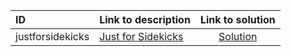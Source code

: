 | ID | Link to description | Link to solution |
|:---|:---|:---:|
| justforsidekicks | [Just for Sidekicks](https://open.kattis.com/problems/justforsidekicks) | [Solution](https://github.com/versenyi98/kattis-solutions/tree/main/solutions/Just%20for%20Sidekicks)|
